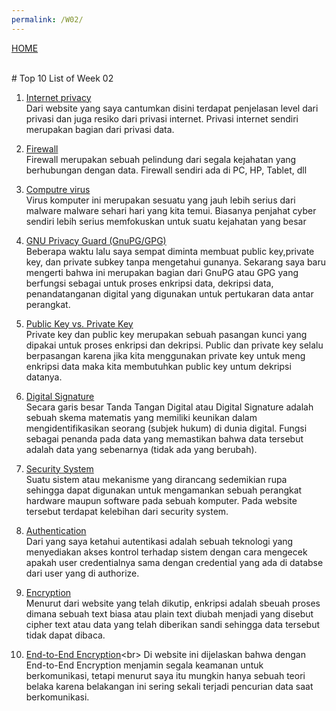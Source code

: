 ```yaml
---
permalink: /W02/
---
```

[HOME](../)

<br>
# Top 10 List of Week 02

1. [Internet privacy](https://psu.pb.unizin.org/ist110/chapter/12-1-internet-privacy/)<br>
Dari website yang saya cantumkan disini terdapat penjelasan level dari privasi dan juga resiko dari privasi internet. Privasi internet sendiri merupakan bagian dari privasi data.

2. [Firewall](https://www.dewaweb.com/blog/pengertian-firewall-dan-cara-kerjanya/)<br>
Firewall merupakan sebuah pelindung dari segala kejahatan yang berhubungan dengan data. Firewall sendiri ada di PC, HP, Tablet, dll


3. [Computre virus](https://www.malwarebytes.com/computer-virus/)<br>
Virus komputer ini merupakan sesuatu yang jauh lebih serius dari malware malware sehari hari yang kita temui. Biasanya penjahat cyber sendiri lebih serius memfokuskan untuk suatu kejahatan yang besar

4. [GNU Privacy Guard (GnuPG/GPG)](https://medium.com/kode-dan-kodean/belajar-memakai-gnu-privacy-guard-gnupg-gpg-3944e19dba91)<br>
Beberapa waktu lalu saya sempat diminta membuat public key,private key, dan private subkey tanpa mengetahui gunanya. Sekarang saya baru mengerti bahwa ini merupakan bagian dari GnuPG atau GPG yang berfungsi sebagai untuk proses enkripsi data, dekripsi data, penandatanganan digital yang digunakan untuk pertukaran data antar perangkat.

5. [Public Key vs. Private Key](https://sectigo.com/resource-library/public-key-vs-private-key)<br>
Private key dan public key merupakan sebuah pasangan kunci yang dipakai untuk proses enkripsi dan dekripsi. Public dan private key selalu berpasangan karena jika kita menggunakan private key untuk meng enkripsi data maka kita membutuhkan public key untum dekripsi datanya.

6. [Digital Signature](https://blog.javan.co.id/apa-itu-tanda-tangan-digital-923800695398)<br>
Secara garis besar Tanda Tangan Digital atau Digital Signature adalah sebuah skema matematis yang memiliki keunikan dalam mengidentifikasikan seorang (subjek hukum) di dunia digital. Fungsi sebagai penanda pada data yang memastikan bahwa data tersebut adalah data yang sebenarnya (tidak ada yang berubah).


7. [Security System](https://www.robicomp.com/security-system-adalah-solusi-untuk-menjaga-keamanan-perangkat-anda.html)<br>
Suatu sistem atau mekanisme yang dirancang sedemikian rupa sehingga dapat digunakan untuk mengamankan sebuah perangkat hardware maupun software pada sebuah komputer. Pada website tersebut terdapat kelebihan dari security system. 

8. [Authentication](https://searchsecurity.techtarget.com/definition/authentication)<br>
Dari yang saya ketahui autentikasi adalah sebuah teknologi yang menyediakan akses kontrol terhadap sistem dengan cara mengecek apakah user credentialnya sama dengan credential yang ada di databse dari user yang di authorize.

9. [Encryption](https://windowsku.com/windowsku-explain-apakah-data-encryption/)<br>
Menurut dari website yang telah dikutip, enkripsi adalah sbeuah proses dimana sebuah text biasa atau plain text diubah menjadi yang disebut cipher text atau data yang telah diberikan sandi sehingga data tersebut tidak dapat dibaca.

10. [End-to-End Encryption](https://nuxid.com/2017/11/07/apakah-yang-dimaksud-dengan-end-to-end-encryption/#:~:text=Enkripsi%20end%2Dto%2Dend%20adalah,yang%20dibutuhkan%20untuk%20mendekripsi%20percakapan.)<br>
Di website ini dijelaskan bahwa dengan End-to-End Encryption menjamin segala keamanan untuk berkomunikasi, tetapi menurut saya itu mungkin hanya sebuah teori belaka karena belakangan ini sering sekali terjadi pencurian data saat berkomunikasi.
